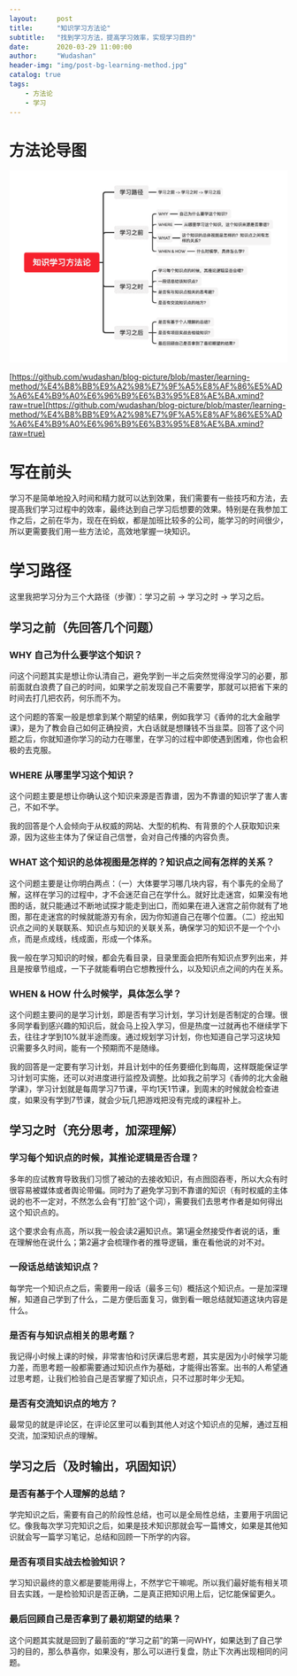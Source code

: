 ```yaml
---
layout:     post
title:      "知识学习方法论"
subtitle:   "找到学习方法，提高学习效率，实现学习目的"
date:       2020-03-29 11:00:00
author:     "Wudashan"
header-img: "img/post-bg-learning-method.jpg"
catalog: true
tags:
    - 方法论
    - 学习
---
```


# 方法论导图

![](https://raw.githubusercontent.com/wudashan/blog-picture/master/learning-method/%E7%9F%A5%E8%AF%86%E5%AD%A6%E4%B9%A0%E6%96%B9%E6%B3%95%E8%AE%BA.png)

[https://github.com/wudashan/blog-picture/blob/master/learning-method/%E4%B8%BB%E9%A2%98%E7%9F%A5%E8%AF%86%E5%AD%A6%E4%B9%A0%E6%96%B9%E6%B3%95%E8%AE%BA.xmind?raw=true](https://github.com/wudashan/blog-picture/blob/master/learning-method/%E4%B8%BB%E9%A2%98%E7%9F%A5%E8%AF%86%E5%AD%A6%E4%B9%A0%E6%96%B9%E6%B3%95%E8%AE%BA.xmind?raw=true)

# 写在前头

学习不是简单地投入时间和精力就可以达到效果，我们需要有一些技巧和方法，去提高我们学习过程中的效率，最终达到自己学习后想要的效果。特别是在我参加工作之后，之前在华为，现在在蚂蚁，都是加班比较多的公司，能学习的时间很少，所以更需要我们用一些方法论，高效地掌握一块知识。

# 学习路径

这里我把学习分为三个大路径（步骤）：学习之前 -> 学习之时 -> 学习之后。

## 学习之前（先回答几个问题）


### WHY 自己为什么要学这个知识？

问这个问题其实是想让你认清自己，避免学到一半之后突然觉得没学习的必要，那前面就白浪费了自己的时间，如果学之前发现自己不需要学，那就可以把省下来的时间去打几把农药，何乐而不为。

这个问题的答案一般是想拿到某个期望的结果，例如我学习《香帅的北大金融学课》，是为了教会自己如何正确投资，大白话就是想赚钱不当韭菜。回答了这个问题之后，你就知道你学习的动力在哪里，在学习的过程中即使遇到困难，你也会积极的去克服。

### WHERE 从哪里学习这个知识？

这个问题主要是想让你确认这个知识来源是否靠谱，因为不靠谱的知识学了害人害己，不如不学。

我的回答是个人会倾向于从权威的网站、大型的机构、有背景的个人获取知识来源，因为这些主体为了保证自己信誉，会对自己传播的内容负责。

### WHAT 这个知识的总体视图是怎样的？知识点之间有怎样的关系？

这个问题主要是让你明白两点：（一）大体要学习哪几块内容，有个事先的全局了解，这样在学习的过程中，才不会迷茫自己在学什么。就好比走迷宫，如果没有地图的话，就只能通过不断地试探才能走到出口，而如果在进入迷宫之前你就有了地图，那在走迷宫的时候就能游刃有余，因为你知道自己在哪个位置。（二）挖出知识点之间的关联联系、知识点与知识的关联关系，确保学习的知识不是一个个小点，而是点成线，线成面，形成一个体系。

我一般在学习知识的时候，都会先看目录，目录里面会把所有知识点罗列出来，并且是按章节组成，一下子就能看明白它想教授什么，以及知识点之间的内在关系。

### WHEN & HOW 什么时候学，具体怎么学？

这个问题主要问的是学习计划，即是否有学习计划，学习计划是否制定的合理。很多同学看到感兴趣的知识后，就会马上投入学习，但是热度一过就再也不继续学下去，往往才学到10%就半途而废。通过规划学习计划，你也知道自己学习这块知识需要多久时间，能有一个预期而不是随缘。

我的回答是一定要有学习计划，并且计划中的任务要细化到每周，这样既能保证学习计划可实施，还可以对进度进行监控及调整。比如我之前学习《香帅的北大金融学课》，学习计划就是每周学习7节课，平均1天1节课，到周末的时候就会检查进度，如果没有学到7节课，就会少玩几把游戏把没有完成的课程补上。

## 学习之时（充分思考，加深理解）

### 学习每个知识点的时候，其推论逻辑是否合理？

多年的应试教育导致我们习惯了被动的去接收知识，有点囫囵吞枣，所以大众有时很容易被媒体或者舆论带偏。同时为了避免学习到不靠谱的知识（有时权威的主体说的也不一定对，不然怎么会有“打脸”这个词），需要我们去思考作者是如何得出这个知识点的。

这个要求会有点高，所以我一般会读2遍知识点。第1遍全然接受作者说的话，重在理解他在说什么；第2遍才会梳理作者的推导逻辑，重在看他说的对不对。

### 一段话总结该知识点？

每学完一个知识点之后，需要用一段话（最多三句）概括这个知识点。一是加深理解，知道自己学到了什么，二是方便后面复习，做到看一眼总结就知道这块内容是什么。

### 是否有与知识点相关的思考题？

我记得小时候上课的时候，非常害怕和讨厌课后思考题，其实是因为小时候学习能力差，而思考题一般都需要通过知识点作为基础，才能得出答案。出书的人希望通过思考题，让我们检验自己是否掌握了知识点，只不过那时年少无知。

### 是否有交流知识点的地方？

最常见的就是评论区，在评论区里可以看到其他人对这个知识点的见解，通过互相交流，加深知识点的理解。

## 学习之后（及时输出，巩固知识）

###	是否有基于个人理解的总结？

学完知识之后，需要有自己的阶段性总结，也可以是全局性总结，主要用于巩固记忆。像我每次学习完知识之后，如果是技术知识那就会写一篇博文，如果是其他知识就会写一篇学习笔记，总结和回顾一下所学的内容。

###	是否有项目实战去检验知识？

学习知识最终的意义都是要能用得上，不然学它干嘛呢。所以我们最好能有相关项目去实践，一是检验知识是否正确，二是真正把知识用上后，记忆能保留更久。

###	最后回顾自己是否拿到了最初期望的结果？

这个问题其实就是回到了最前面的“学习之前”的第一问WHY，如果达到了自己学习的目的，那么恭喜你，如果没有，那么可以进行复盘，防止下次再出现相同的问题。
